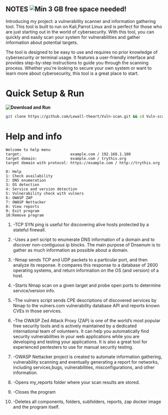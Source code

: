## NOTES ![Min 3 GB free space needed!](https://img.shields.io/badge/-Min%203%20GB%20free%20space%20needed!-darkred?style=flat-square)
Introducing my project: a vulnerability scanner and information gathering tool. This tool is built to run on Kali,Parrot Linux and is perfect for those who are just starting out in the world of cybersecurity. With this tool, you can quickly and easily scan your system for vulnerabilities and gather information about potential targets.

The tool is designed to be easy to use and requires no prior knowledge of cybersecurity or terminal usage. It features a user-friendly interface and provides step-by-step instructions to guide you through the scanning process. Whether you're looking to secure your own system or want to learn more about cybersecurity, this tool is a great place to start.


# Quick Setup & Run
**![Download and Run](https://img.shields.io/badge/Download%20and%20Run-18A303?style=flat-square)**
```bash
git clone https://github.com/Lewall-theart/Vuln-scan.git && cd Vuln-scan && sudo python3 vuln_scan.py
```

# Help and info
```
Welcome to help menu
target:                      example.com / 192.168.1.100
target domain:               example.com / trythis.org
target domain with protocol: https://example.com / http://trythis.org

0: Help
1: Check availability
2: DNS enumeration
3: OS detection
4: Service and version detection
5: Vulnerability check with vulners 
6: OWASP ZAP
7: OWASP Nettacker
8: View reports
9: Exit program
10:Remove program
```
1. -TCP SYN ping is useful for discovering alive hosts protected by a stateful firewall.

2. -Uses a perl script to enumerate DNS information of a domain and to discover non-contiguous ip blocks. 
    The main purpose of Dnsenum is to gather as much information as possible about a domain.                                                                                                                               
3. -Nmap sends TCP and UDP packets to a particular port, and then analyze its response. It compares this response to a database of 2600 operating systems, and return information on the OS (and version) of a host.

4. -Starts Nmap scan on a given target and probe open ports to determine service/version info.

5. -The vulners script sends CPE descriptions of discovered services by Nmap to the vulners.com vulnerability database API and reports known CVEs in those services.

6. -The OWASP Zed Attack Proxy (ZAP) is one of the world’s most popular free security tools and is actively maintained  by a dedicated international team of volunteers. It can help you automatically find security vulnerabilities in your web applications while you are developing and testing your applications. It is also a great tool for experienced pentesters to use for manual security testing.                                                                                                                                
7. -OWASP Nettacker project is created to automate information gathering, vulnerability scanning and eventually generating a report for networks, including services,bugs, vulnerabilities, misconfigurations, and other information.

8. -Opens my_reports folder where your scan results are stored. 

9. -Closes the program 

10. -Deletes all components, folders, subfolders, reports, zap docker image and the program itself. 

